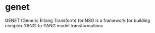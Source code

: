 # genet
GENET (Generic Erlang Transform) for NSO is a framework for building complex YANG-to-YANG model transformations
